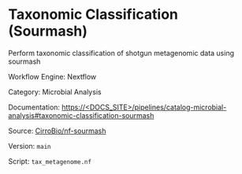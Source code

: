 # Taxonomic Classification (Sourmash)

Perform taxonomic classification of shotgun metagenomic data using sourmash


Workflow Engine: Nextflow


Category: Microbial Analysis


Documentation: [https://<DOCS_SITE>/pipelines/catalog-microbial-analysis#taxonomic-classification-sourmash](https://<DOCS_SITE>/pipelines/catalog-microbial-analysis#taxonomic-classification-sourmash)


Source: [CirroBio/nf-sourmash](CirroBio/nf-sourmash)


Version: `main`


Script: `tax_metagenome.nf`
